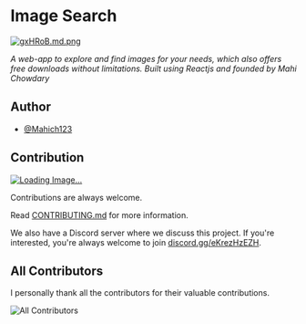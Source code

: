 # Image Search

[![gxHRoB.md.png](https://iili.io/gxHRoB.md.png)](https://freeimage.host/i/gxHRoB)

*A web-app to explore and find images for your needs, which also offers free downloads without limitations. Built using Reactjs and founded by Mahi Chowdary*

## Author

- [@Mahich123](https://github.com/Mahich123/)

## Contribution

[![Loading Image...](https://img.shields.io/github/issues/Mahich123/Image_Search?color=orange)](https://github.com/Mahich123/Image_Search/issues)

Contributions are always welcome.

Read [CONTRIBUTING.md]() for more information.

We also have a Discord server where we discuss this project. If you're interested, you're always welcome to join [discord.gg/eKrezHzEZH](https://discord.gg/eKrezHzEZH).

## All Contributors

I personally thank all the contributors for their valuable contributions.

![All Contributors](https://contributors-img.web.app/image?repo=mahich123/Image_Search)
